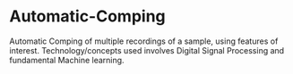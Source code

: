 # Automatic-Comping
Automatic Comping of multiple recordings of a sample, using features of interest. Technology/concepts used involves Digital Signal Processing and fundamental Machine learning.

